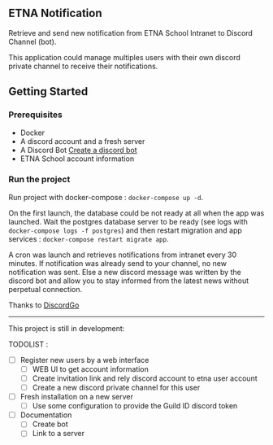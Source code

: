## ETNA Notification

Retrieve and send new notification from ETNA School Intranet to Discord Channel (bot).

This application could manage multiples users with their own discord private channel to
receive their notifications.

## Getting Started

### Prerequisites

* Docker
* A discord account and a fresh server
* A Discord Bot [Create a discord bot](https://github.com/Fimeo/ETNA-Notification/blob/main/doc/CreateDiscordBot.md)
* ETNA School account information

### Run the project

Run project with docker-compose : `docker-compose up -d`.

On the first launch, the database could be not ready at all when the app was launched.
Wait the postgres database server to be ready (see logs with `docker-compose logs -f postgres`) and then
restart migration and app services : `docker-compose restart migrate app`.

A cron was launch and retrieves notifications from intranet every 30 minutes. If notification was already send to your 
channel, no new notification was sent. Else a new discord message was written by the discord bot and allow you to stay 
informed from the latest news without perpetual connection.

Thanks to [DiscordGo](https://github.com/bwmarrin/discordgo)

---

This project is still in development:

TODOLIST :

* [ ] Register new users by a web interface
  * [ ] WEB UI to get account information
  * [ ] Create invitation link and rely discord account to etna user account
  * [ ] Create a new discord private channel for this user
* [ ] Fresh installation on a new server
  * [ ] Use some configuration to provide the Guild ID discord token
* [ ] Documentation
  * [ ] Create bot
  * [ ] Link to a server
